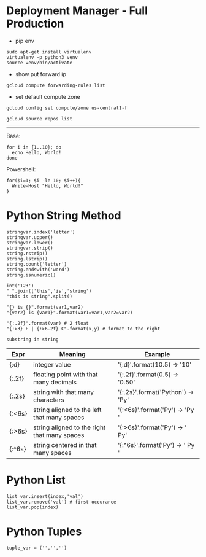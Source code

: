 # Deployment Manager - Full Production 

* pip env
```
sudo apt-get install virtualenv
virtualenv -p python3 venv
source venv/bin/activate
```
* show put forward ip
```
gcloud compute forwarding-rules list
```

* set default compute zone 
```
gcloud config set compute/zone us-central1-f

```

```
gcloud source repos list
```

--- 

Base:
```
for i in {1..10}; do
  echo Hello, World!
done 
```

Powershell:
```
for($i=1; $i -le 10; $i++){
  Write-Host "Hello, World!"
}
```

# Python String Method 
```
stringvar.index('letter')
stringvar.upper()
stringvar.lower()
stringvar.strip()
string.rstrip()
string.lstrip()
string.count('letter')
string.endswith('word')
string.isnumeric()

int('123')
" ".join(['this','is','string')
"this is string".split()

"{} is {}".format(var1,var2)
"{var2} is {var1}".format(var1=var1,var2=var2)

"{:.2f}".format(var) # 2 float 
"{:>3} F | {:>6.2f} C".format(x,y) # format to the right 
```

```
substring in string
```


|Expr	|Meaning|	Example|
|---|---|---|
|{:d}	|integer value|	'{:d}'.format(10.5) → '10'|
|{:.2f}	|floating point with that many decimals	|'{:.2f}'.format(0.5) → '0.50'|
|{:.2s}|	string with that many characters	|'{:.2s}'.format('Python') → 'Py'|
|{:<6s}|	string aligned to the left that many spaces|	'{:<6s}'.format('Py') → 'Py    '|
|{:>6s}|	string aligned to the right that many spaces|	'{:>6s}'.format('Py') → '    Py'|
|{:^6s}	|string centered in that many spaces |	'{:^6s}'.format('Py') → '  Py '|


# Python List

```
list_var.insert(index,'val')
list_var.remove('val') # first occurance
list_var.pop(index)

```

# Python Tuples 

```
tuple_var = ('','','')
```
